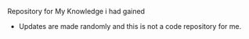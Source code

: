 Repository for My Knowledge i had gained
- Updates are made randomly and this is not a code repository for me.
